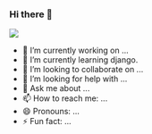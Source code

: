 ### Hi there 👋

<image src="https://routerjockey.com/wp-content/uploads/2017/02/Matrix-code-gif.gif">
<!--
**ramkshukla/ramkshukla** is a ✨ _special_ ✨ repository because its `README.md` (this file) appears on your GitHub profile.
Here are some ideas to get you started:
-->
  
- 🔭 I’m currently working on ...
- 🌱 I’m currently learning django.
- 👯 I’m looking to collaborate on ...
- 🤔 I’m looking for help with ...
- 💬 Ask me about ...
- 📫 How to reach me: ...
- 😄 Pronouns: ...
- ⚡ Fun fact: ...

